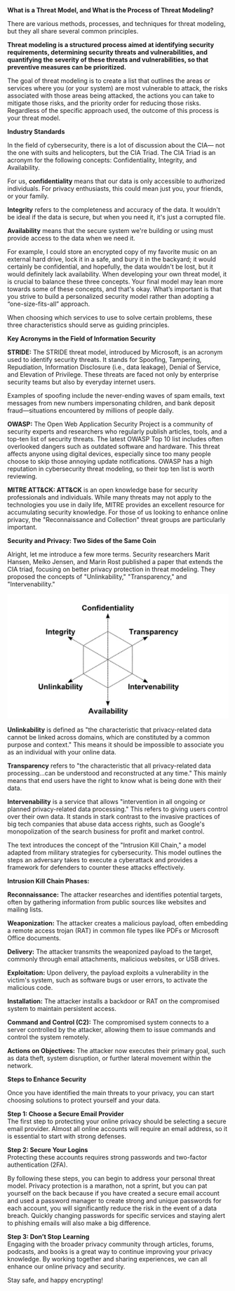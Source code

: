 **What is a Threat Model, and What is the Process of Threat Modeling?**

There are various methods, processes, and techniques for threat modeling, but they all share several common principles.

**Threat modeling is a structured process aimed at identifying security requirements, determining security threats and vulnerabilities, and quantifying the severity of these threats and vulnerabilities, so that preventive measures can be prioritized.**

The goal of threat modeling is to create a list that outlines the areas or services where you (or your system) are most vulnerable to attack, the risks associated with those areas being attacked, the actions you can take to mitigate those risks, and the priority order for reducing those risks. Regardless of the specific approach used, the outcome of this process is your threat model.

**Industry Standards**

In the field of cybersecurity, there is a lot of discussion about the CIA— not the one with suits and helicopters, but the CIA Triad. The CIA Triad is an acronym for the following concepts: Confidentiality, Integrity, and Availability.

For us, **confidentiality** means that our data is only accessible to authorized individuals. For privacy enthusiasts, this could mean just you, your friends, or your family.

**Integrity** refers to the completeness and accuracy of the data. It wouldn't be ideal if the data is secure, but when you need it, it's just a corrupted file.

**Availability** means that the secure system we're building or using must provide access to the data when we need it.

For example, I could store an encrypted copy of my favorite music on an external hard drive, lock it in a safe, and bury it in the backyard; it would certainly be confidential, and hopefully, the data wouldn't be lost, but it would definitely lack availability. When developing your own threat model, it is crucial to balance these three concepts. Your final model may lean more towards some of these concepts, and that's okay. What’s important is that you strive to build a personalized security model rather than adopting a “one-size-fits-all” approach.

When choosing which services to use to solve certain problems, these three characteristics should serve as guiding principles.

**Key Acronyms in the Field of Information Security**

**STRIDE:** The STRIDE threat model, introduced by Microsoft, is an acronym used to identify security threats. It stands for Spoofing, Tampering, Repudiation, Information Disclosure (i.e., data leakage), Denial of Service, and Elevation of Privilege. These threats are faced not only by enterprise security teams but also by everyday internet users.

  Examples of spoofing include the never-ending waves of spam emails, text messages from new numbers impersonating children, and bank deposit fraud—situations encountered by millions of people daily.

**OWASP:** The Open Web Application Security Project is a community of security experts and researchers who regularly publish articles, tools, and a top-ten list of security threats. The latest OWASP Top 10 list includes often overlooked dangers such as outdated software and hardware. This threat affects anyone using digital devices, especially since too many people choose to skip those annoying update notifications. OWASP has a high reputation in cybersecurity threat modeling, so their top ten list is worth reviewing.

**MITRE ATT&CK: ATT&CK** is an open knowledge base for security professionals and individuals. While many threats may not apply to the technologies you use in daily life, MITRE provides an excellent resource for accumulating security knowledge. For those of us looking to enhance online privacy, the "Reconnaissance and Collection" threat groups are particularly important.

**Security and Privacy: Two Sides of the Same Coin**

Alright, let me introduce a few more terms. Security researchers Marit Hansen, Meiko Jensen, and Marin Rost published a paper that extends the CIA triad, focusing on better privacy protection in threat modeling. They proposed the concepts of "Unlinkability," "Transparency," and "Intervenability."

![The concept diagram](https://github.com/Stephenyeah/Information-security/blob/study/2024-08-28%2023_27_08-2024Tuta.png)

**Unlinkability** is defined as "the characteristic that privacy-related data cannot be linked across domains, which are constituted by a common purpose and context." This means it should be impossible to associate you as an individual with your online data.


**Transparency** refers to "the characteristic that all privacy-related data processing...can be understood and reconstructed at any time." This mainly means that end users have the right to know what is being done with their data. 

**Intervenability** is a service that allows "intervention in all ongoing or planned privacy-related data processing." This refers to giving users control over their own data. It stands in stark contrast to the invasive practices of big tech companies that abuse data access rights, such as Google's monopolization of the search business for profit and market control.

The text introduces the concept of the "Intrusion Kill Chain," a model adapted from military strategies for cybersecurity. This model outlines the steps an adversary takes to execute a cyberattack and provides a framework for defenders to counter these attacks effectively.

**Intrusion Kill Chain Phases:**

**Reconnaissance:** The attacker researches and identifies potential targets, often by gathering information from public sources like websites and mailing lists.

**Weaponization:** The attacker creates a malicious payload, often embedding a remote access trojan (RAT) in common file types like PDFs or Microsoft Office documents.

**Delivery:** The attacker transmits the weaponized payload to the target, commonly through email attachments, malicious websites, or USB drives.

**Exploitation:** Upon delivery, the payload exploits a vulnerability in the victim's system, such as software bugs or user errors, to activate the malicious code.

**Installation:** The attacker installs a backdoor or RAT on the compromised system to maintain persistent access.

**Command and Control (C2):** The compromised system connects to a server controlled by the attacker, allowing them to issue commands and control the system remotely.

**Actions on Objectives:** The attacker now executes their primary goal, such as data theft, system disruption, or further lateral movement within the network.

**Steps to Enhance Security**

Once you have identified the main threats to your privacy, you can start choosing solutions to protect yourself and your data.

**Step 1: Choose a Secure Email Provider**  
The first step to protecting your online privacy should be selecting a secure email provider. Almost all online accounts will require an email address, so it is essential to start with strong defenses.

**Step 2: Secure Your Logins**  
Protecting these accounts requires strong passwords and two-factor authentication (2FA).

By following these steps, you can begin to address your personal threat model. Privacy protection is a marathon, not a sprint, but you can pat yourself on the back because if you have created a secure email account and used a password manager to create strong and unique passwords for each account, you will significantly reduce the risk in the event of a data breach. Quickly changing passwords for specific services and staying alert to phishing emails will also make a big difference.

**Step 3: Don’t Stop Learning**  
Engaging with the broader privacy community through articles, forums, podcasts, and books is a great way to continue improving your privacy knowledge. By working together and sharing experiences, we can all enhance our online privacy and security.

Stay safe, and happy encrypting!





